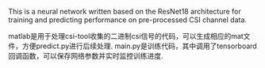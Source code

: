 
This is a neural network written based on the ResNet18 architecture for training and predicting performance on pre-processed CSI channel data.

matlab是用于处理csi-tool收集的二进制csi信号的代码，可以生成相应的mat文件，方便predict.py进行后续处理.
main.py是训练代码，其中调用了tensorboard回调函数，可以保存网络参数并实时监控训练进度.

